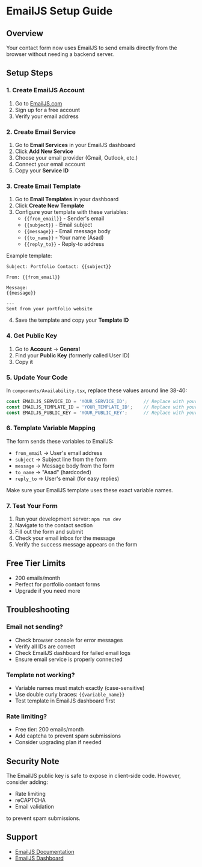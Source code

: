 # EmailJS Setup Guide

## Overview
Your contact form now uses EmailJS to send emails directly from the browser without needing a backend server.

## Setup Steps

### 1. Create EmailJS Account
1. Go to [EmailJS.com](https://www.emailjs.com/)
2. Sign up for a free account
3. Verify your email address

### 2. Create Email Service
1. Go to **Email Services** in your EmailJS dashboard
2. Click **Add New Service**
3. Choose your email provider (Gmail, Outlook, etc.)
4. Connect your email account
5. Copy your **Service ID**

### 3. Create Email Template
1. Go to **Email Templates** in your dashboard
2. Click **Create New Template**
3. Configure your template with these variables:
   - `{{from_email}}` - Sender's email
   - `{{subject}}` - Email subject
   - `{{message}}` - Email message body
   - `{{to_name}}` - Your name (Asad)
   - `{{reply_to}}` - Reply-to address

Example template:
```
Subject: Portfolio Contact: {{subject}}

From: {{from_email}}

Message:
{{message}}

---
Sent from your portfolio website
```

4. Save the template and copy your **Template ID**

### 4. Get Public Key
1. Go to **Account** → **General**
2. Find your **Public Key** (formerly called User ID)
3. Copy it

### 5. Update Your Code
In `components/Availability.tsx`, replace these values around line 38-40:
```typescript
const EMAILJS_SERVICE_ID = 'YOUR_SERVICE_ID';      // Replace with your Service ID
const EMAILJS_TEMPLATE_ID = 'YOUR_TEMPLATE_ID';    // Replace with your Template ID
const EMAILJS_PUBLIC_KEY = 'YOUR_PUBLIC_KEY';      // Replace with your Public Key
```

### 6. Template Variable Mapping
The form sends these variables to EmailJS:
- `from_email` → User's email address
- `subject` → Subject line from the form
- `message` → Message body from the form
- `to_name` → "Asad" (hardcoded)
- `reply_to` → User's email (for easy replies)

Make sure your EmailJS template uses these exact variable names.

### 7. Test Your Form
1. Run your development server: `npm run dev`
2. Navigate to the contact section
3. Fill out the form and submit
4. Check your email inbox for the message
5. Verify the success message appears on the form

## Free Tier Limits
- 200 emails/month
- Perfect for portfolio contact forms
- Upgrade if you need more

## Troubleshooting

### Email not sending?
- Check browser console for error messages
- Verify all IDs are correct
- Check EmailJS dashboard for failed email logs
- Ensure email service is properly connected

### Template not working?
- Variable names must match exactly (case-sensitive)
- Use double curly braces: `{{variable_name}}`
- Test template in EmailJS dashboard first

### Rate limiting?
- Free tier: 200 emails/month
- Add captcha to prevent spam submissions
- Consider upgrading plan if needed

## Security Note
The EmailJS public key is safe to expose in client-side code. However, consider adding:
- Rate limiting
- reCAPTCHA
- Email validation

to prevent spam submissions.

## Support
- [EmailJS Documentation](https://www.emailjs.com/docs/)
- [EmailJS Dashboard](https://dashboard.emailjs.com/)


